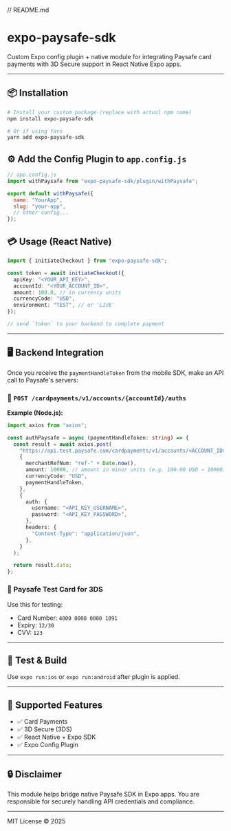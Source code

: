 // README.md

# expo-paysafe-sdk

Custom Expo config plugin + native module for integrating Paysafe card payments with 3D Secure support in React Native Expo apps.

---

## 📦 Installation

```bash
# Install your custom package (replace with actual npm name)
npm install expo-paysafe-sdk

# Or if using Yarn
yarn add expo-paysafe-sdk
```

## ⚙️ Add the Config Plugin to `app.config.js`

```js
// app.config.js
import withPaysafe from "expo-paysafe-sdk/plugin/withPaysafe";

export default withPaysafe({
  name: "YourApp",
  slug: "your-app",
  // other config...
});
```

## 💳 Usage (React Native)

```ts
import { initiateCheckout } from "expo-paysafe-sdk";

const token = await initiateCheckout({
  apiKey: "<YOUR_API_KEY>",
  accountId: "<YOUR_ACCOUNT_ID>",
  amount: 100.0, // in currency units
  currencyCode: "USD",
  environment: "TEST", // or 'LIVE'
});

// send `token` to your backend to complete payment
```

---

## 🖥️ Backend Integration

Once you receive the `paymentHandleToken` from the mobile SDK, make an API call to Paysafe's servers:

### 🔐 `POST /cardpayments/v1/accounts/{accountId}/auths`

**Example (Node.js):**

```ts
import axios from "axios";

const authPaysafe = async (paymentHandleToken: string) => {
  const result = await axios.post(
    "https://api.test.paysafe.com/cardpayments/v1/accounts/<ACCOUNT_ID>/auths",
    {
      merchantRefNum: "ref-" + Date.now(),
      amount: 10000, // amount in minor units (e.g. 100.00 USD → 10000)
      currencyCode: "USD",
      paymentHandleToken,
    },
    {
      auth: {
        username: "<API_KEY_USERNAME>",
        password: "<API_KEY_PASSWORD>",
      },
      headers: {
        "Content-Type": "application/json",
      },
    }
  );

  return result.data;
};
```

### 📘 Paysafe Test Card for 3DS

Use this for testing:

- Card Number: `4000 0000 0000 1091`
- Expiry: `12/30`
- CVV: `123`

---

## 🧪 Test & Build

Use `expo run:ios` or `expo run:android` after plugin is applied.

---

## 🧩 Supported Features

- ✅ Card Payments
- ✅ 3D Secure (3DS)
- ✅ React Native + Expo SDK
- ✅ Expo Config Plugin

---

## 🔒 Disclaimer

This module helps bridge native Paysafe SDK in Expo apps. You are responsible for securely handling API credentials and compliance.

---

MIT License © 2025
